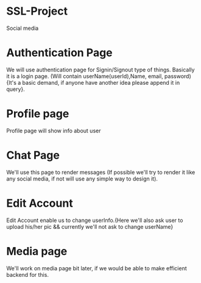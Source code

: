 # SSL-Project
Social media


# Authentication Page
We will use authentication page for Signin/Signout type of things. Basically it is a login page. (Will contain userName(userId),Name, email, password) {It's a basic demand, if anyone
have another idea please append it in query}.


# Profile page
Profile page will show info about user

# Chat Page 
We'll use this page to render messages (If possible we'll try to render it like any social media, if not will use any simple way to design it).

# Edit Account 
 Edit Account enable us to change userInfo.{Here we'll also ask user to upload his/her pic && currently we'll not ask to change userName}
 
# Media page 
We'll work on media page bit later, if we would be able to make efficient backend for this.

